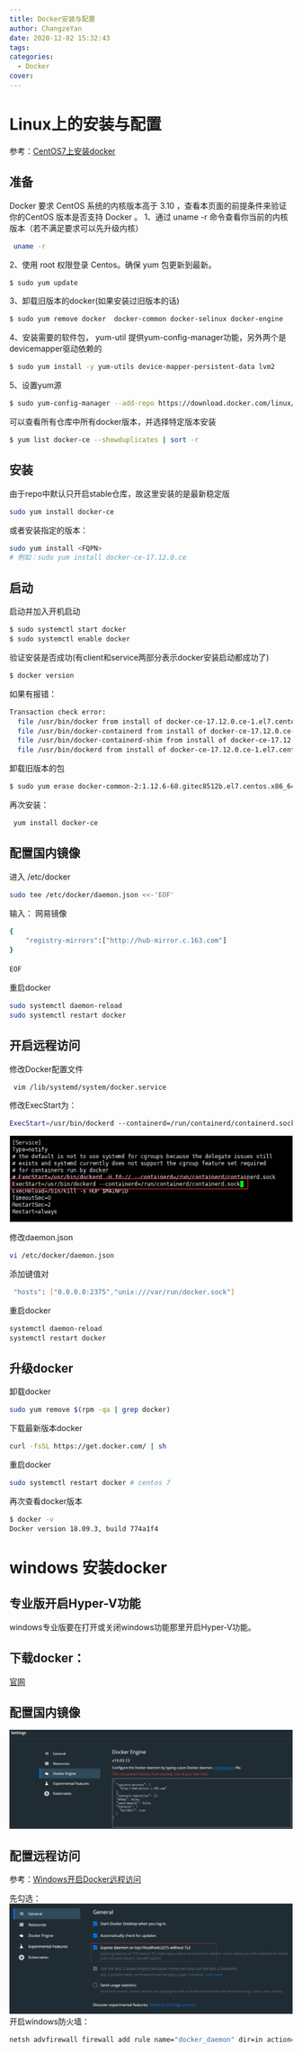 ```yaml
---
title: Docker安装与配置
author: ChangzeYan
date: 2020-12-02 15:32:43
tags:
categories:
  - Docker
cover:
---
```


# Linux上的安装与配置
参考：[CentOS7上安装docker](https://www.cnblogs.com/yufeng218/p/8370670.html)

## 准备
Docker 要求 CentOS 系统的内核版本高于 3.10 ，查看本页面的前提条件来验证你的CentOS 版本是否支持 Docker 。
1、通过 uname -r 命令查看你当前的内核版本（若不满足要求可以先升级内核）
```bash
 uname -r
 ```

2、使用 root 权限登录 Centos。确保 yum 包更新到最新。
```bash
$ sudo yum update
```

3、卸载旧版本的docker(如果安装过旧版本的话)
```bash
$ sudo yum remove docker  docker-common docker-selinux docker-engine
```

4、安装需要的软件包， yum-util 提供yum-config-manager功能，另外两个是devicemapper驱动依赖的
```bash
$ sudo yum install -y yum-utils device-mapper-persistent-data lvm2
```

5、设置yum源
```bash
$ sudo yum-config-manager --add-repo https://download.docker.com/linux/centos/docker-ce.repo
```
可以查看所有仓库中所有docker版本，并选择特定版本安装
```bash
$ yum list docker-ce --showduplicates | sort -r
```
## 安装
由于repo中默认只开启stable仓库，故这里安装的是最新稳定版
```bash
sudo yum install docker-ce
```
或者安装指定的版本：
```bash
sudo yum install <FQPN>
# 例如：sudo yum install docker-ce-17.12.0.ce
```

## 启动
启动并加入开机启动
```bash
$ sudo systemctl start docker
$ sudo systemctl enable docker
```

验证安装是否成功(有client和service两部分表示docker安装启动都成功了)
```bash
$ docker version
```
如果有报错：
```bash
Transaction check error:
  file /usr/bin/docker from install of docker-ce-17.12.0.ce-1.el7.centos.x86_64 conflicts with file from package docker-common-2:1.12.6-68.gitec8512b.el7.centos.x86_64
  file /usr/bin/docker-containerd from install of docker-ce-17.12.0.ce-1.el7.centos.x86_64 conflicts with file from package docker-common-2:1.12.6-68.gitec8512b.el7.centos.x86_64
  file /usr/bin/docker-containerd-shim from install of docker-ce-17.12.0.ce-1.el7.centos.x86_64 conflicts with file from package docker-common-2:1.12.6-68.gitec8512b.el7.centos.x86_64
  file /usr/bin/dockerd from install of docker-ce-17.12.0.ce-1.el7.centos.x86_64 conflicts with file from package docker-common-2:1.12.6-68.gitec8512b.el7.centos.x86_64
```
卸载旧版本的包
```bash
$ sudo yum erase docker-common-2:1.12.6-68.gitec8512b.el7.centos.x86_64
```
再次安装：
```bash
 yum install docker-ce
```

## 配置国内镜像
进入 /etc/docker
```bash
sudo tee /etc/docker/daemon.json <<-'EOF'
```

输入： 网易镜像
```bash
{
    "registry-mirrors":["http://hub-mirror.c.163.com"]
}

EOF
```
重启docker
```bash
sudo systemctl daemon-reload
sudo systemctl restart docker
```

## 开启远程访问
修改Docker配置文件
```bash
 vim /lib/systemd/system/docker.service　
```

修改ExecStart为：
```bash
ExecStart=/usr/bin/dockerd --containerd=/run/containerd/containerd.sock
```
![配置远程访问](https://github.com/ChangzeYan/ChangzeYan.github.io/raw/hexo/source/pic/docker-安装docker-远程访问.png)

修改daemon.json
```bash
vi /etc/docker/daemon.json
```

添加键值对
```bash
 "hosts": ["0.0.0.0:2375","unix:///var/run/docker.sock"]
```
重启docker
```bash
systemctl daemon-reload
systemctl restart docker
```

## 升级docker
卸载docker
```bash
sudo yum remove $(rpm -qa | grep docker)
```

下载最新版本docker
```bash
curl -fsSL https://get.docker.com/ | sh
```

重启docker
```bash
sudo systemctl restart docker # centos 7
```


再次查看docker版本
```bash
$ docker -v
Docker version 18.09.3, build 774a1f4
```


# windows 安装docker

## 专业版开启Hyper-V功能
windows专业版要在打开或关闭windows功能那里开启Hyper-V功能。

## 下载docker：
[官网](https://www.docker.com/get-started)

## 配置国内镜像

![配置国内镜像](https://github.com/ChangzeYan/ChangzeYan.github.io/raw/hexo/source/pic/docker-安装docker-windows国内镜像.png)

## 配置远程访问
参考：[Windows开启Docker远程访问](http://baijiahao.baidu.com/s?id=1652188442217820964&wfr=spider&for=pc)

先勾选：
![配置Windows远程访问](https://github.com/ChangzeYan/ChangzeYan.github.io/raw/hexo/source/pic/docker-安装docker-windows开启远程访问.png)
开启windows防火墙：
```bash
netsh advfirewall firewall add rule name="docker_daemon" dir=in action=allow protocol=TCP localport=2375
```
